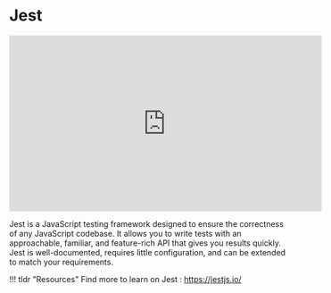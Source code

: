 # Jest


<iframe width="560" height="315" src="https://www.youtube.com/embed/7r4xVDI2vho" title="YouTube video player" frameborder="0" allow="accelerometer; autoplay; clipboard-write; encrypted-media; gyroscope; picture-in-picture" allowfullscreen></iframe>



Jest is a JavaScript testing framework designed to ensure the correctness of any JavaScript codebase. It allows you to write tests with an approachable, familiar, and feature-rich API that gives you results quickly. Jest is well-documented, requires little configuration, and can be extended to match your requirements.


!!! tldr "Resources"
    Find more to learn on Jest : <a target="_blank" href="https://jestjs.io/">https://jestjs.io/</a>
